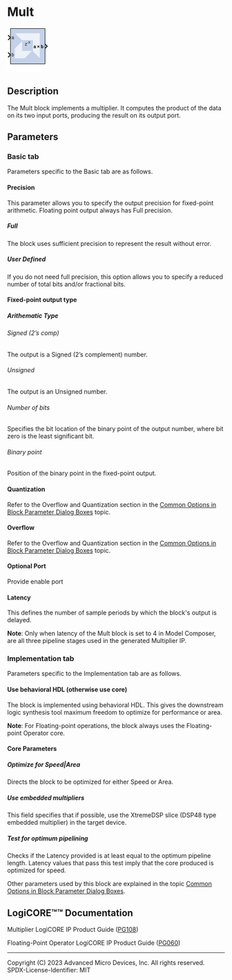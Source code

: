 # Mult

![](./Images/block.png)

## Description

The Mult block implements a multiplier. It computes the product
of the data on its two input ports, producing the result on its output
port.

## Parameters

### Basic tab  
Parameters specific to the Basic tab are as follows.

#### Precision  
This parameter allows you to specify the output precision for
fixed-point arithmetic. Floating point output always has Full precision.

##### Full  
The block uses sufficient precision to represent the result without
error.

##### User Defined  
If you do not need full precision, this option allows you to specify a
reduced number of total bits and/or fractional bits.

#### Fixed-point output type  
##### Arithematic Type  
###### Signed (2’s comp)  
The output is a Signed (2’s complement) number.

###### Unsigned  
The output is an Unsigned number.

###### Number of bits  
Specifies the bit location of the binary point of the output number,
where bit zero is the least significant bit.

###### Binary point  
Position of the binary point in the fixed-point output.

#### Quantization  
Refer to the Overflow and Quantization section in the [Common Options in
Block Parameter Dialog
Boxes](../../GEN/common-options/README.md)
topic.

#### Overflow  
Refer to the Overflow and Quantization section in the [Common Options in
Block Parameter Dialog
Boxes](../../GEN/common-options/README.md)
topic.

#### Optional Port  
Provide enable port

#### Latency  
This defines the number of sample periods by which the block's output is
delayed.

**Note**: Only when latency of the Mult block is set to 4 in Model Composer,
are all three pipeline stages used in the generated Multiplier IP.


### Implementation tab  
Parameters specific to the Implementation tab are as follows.

#### Use behavioral HDL (otherwise use core)  
The block is implemented using behavioral HDL. This gives the downstream
logic synthesis tool maximum freedom to optimize for performance or
area.

**Note**: For Floating-point operations, the block always uses the
Floating-point Operator core.

#### Core Parameters  
##### Optimize for Speed\|Area  
Directs the block to be optimized for either Speed or Area.

##### Use embedded multipliers  
This field specifies that if possible, use the XtremeDSP slice (DSP48
type embedded multiplier) in the target device.

##### Test for optimum pipelining  
Checks if the Latency provided is at least equal to the optimum pipeline
length. Latency values that pass this test imply that the core produced
is optimized for speed.

Other parameters used by this block are explained in the topic [Common
Options in Block Parameter Dialog
Boxes](../../GEN/common-options/README.md).

## LogiCORE™™ Documentation

Multiplier LogiCORE IP Product Guide
([PG108](https://docs.xilinx.com/access/sources/ud/document?isLatest=true&url=pg108-mult-gen&ft:locale=en-US))

Floating-Point Operator LogiCORE IP Product Guide
([PG060](https://docs.xilinx.com/access/sources/ud/document?isLatest=true&url=pg060-floating-point&ft:locale=en-US))

--------------
Copyright (C) 2023 Advanced Micro Devices, Inc. All rights reserved.
SPDX-License-Identifier: MIT
